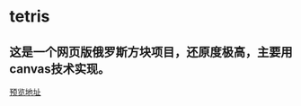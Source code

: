 # tetris #
## 这是一个网页版俄罗斯方块项目，还原度极高，主要用canvas技术实现。
[预览地址](http://120.26.243.47:3004/tetrisftp/Tetris/src/index.html)
